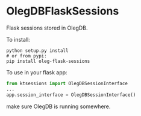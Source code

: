 OlegDBFlaskSessions
========================

Flask sessions stored in OlegDB.

To install:
```
python setup.py install
# or from pypi:
pip install oleg-flask-sessions
```


To use in your flask app:
```python
from ktsessions import OlegDBSessionInterface
...
app.session_interface = OlegDBSessionInterface()
```

make sure OlegDB is running somewhere.
